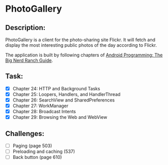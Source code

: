 # PhotoGallery

## Description:
PhotoGallery is a client for the photo-sharing site Flickr. It will fetch and display the most interesting public photos of the day according to Flickr.

The application is built by following chapters of [Android Programming: The Big Nerd Ranch Guide](https://learning.oreilly.com/library/view/android-programming-the/9780135257555/).

## Task:
- [x] Chapter 24: HTTP and Background Tasks
- [x] Chapter 25: Loopers, Handlers, and HandlerThread
- [x] Chapter 26: SearchView and SharedPreferences
- [x] Chapter 27: WorkManager
- [x] Chapter 28: Broadcast Intents
- [x] Chapter 29: Browsing the Web and WebView

## Challenges:
- [ ] Paging (page 503)
- [ ] Preloading and caching (537)
- [ ] Back button (page 610)
